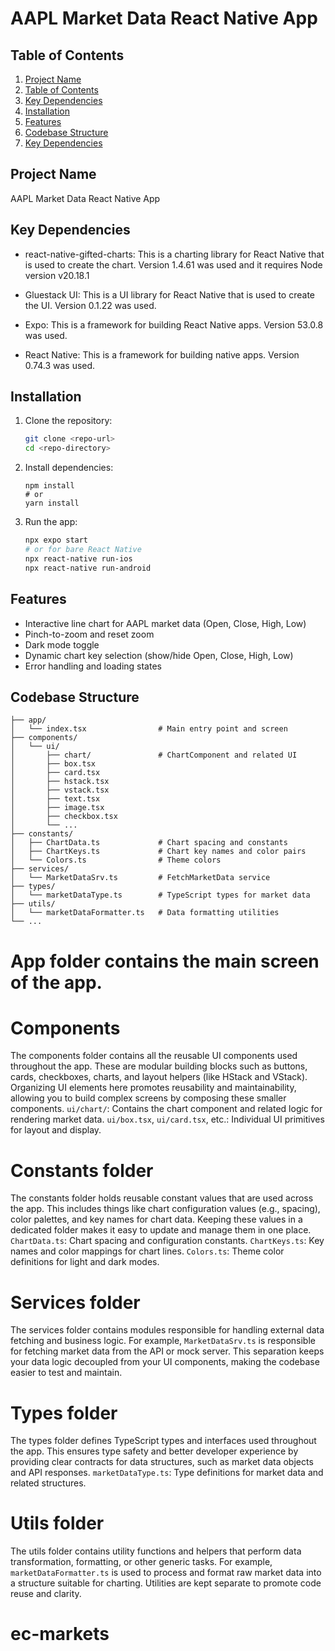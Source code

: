 # AAPL Market Data React Native App

## Table of Contents

1. [Project Name](#project-name)
2. [Table of Contents](#table-of-contents)
3. [Key Dependencies](#key-dependencies)
4. [Installation](#installation)
5. [Features](#features)
6. [Codebase Structure](#codebase-structure)
7. [Key Dependencies](#key-dependencies)

## Project Name

AAPL Market Data React Native App

## Key Dependencies

- react-native-gifted-charts: This is a charting library for React Native that is used to create the chart. Version 1.4.61 was used and it requires Node version v20.18.1

- Gluestack UI: This is a UI library for React Native that is used to create the UI. Version 0.1.22 was used.

- Expo: This is a framework for building React Native apps. Version 53.0.8 was used.

- React Native: This is a framework for building native apps. Version 0.74.3 was used.



## Installation

1. Clone the repository:
   ```bash
   git clone <repo-url>
   cd <repo-directory>
   ```
2. Install dependencies:
   ```ba
   npm install
   # or
   yarn install
   ```
3. Run the app:
   ```bash
   npx expo start
   # or for bare React Native
   npx react-native run-ios
   npx react-native run-android
   ```

## Features

- Interactive line chart for AAPL market data (Open, Close, High, Low)
- Pinch-to-zoom and reset zoom
- Dark mode toggle
- Dynamic chart key selection (show/hide Open, Close, High, Low)
- Error handling and loading states

## Codebase Structure

```
├── app/
│   └── index.tsx                # Main entry point and screen
├── components/
│   └── ui/
│       ├── chart/               # ChartComponent and related UI
│       ├── box.tsx
│       ├── card.tsx
│       ├── hstack.tsx
│       ├── vstack.tsx
│       ├── text.tsx
│       ├── image.tsx
│       ├── checkbox.tsx
│       └── ...
├── constants/
│   ├── ChartData.ts             # Chart spacing and constants
│   ├── ChartKeys.ts             # Chart key names and color pairs
│   └── Colors.ts                # Theme colors
├── services/
│   └── MarketDataSrv.ts         # FetchMarketData service
├── types/
│   └── marketDataType.ts        # TypeScript types for market data
├── utils/
│   └── marketDataFormatter.ts   # Data formatting utilities
└── ...
```

# App folder contains the main screen of the app.

# Components 

The components folder contains all the reusable UI components used throughout the app. These are modular building blocks such as buttons, cards, checkboxes, charts, and layout helpers (like HStack and VStack). Organizing UI elements here promotes reusability and maintainability, allowing you to build complex screens by composing these smaller components.
`ui/chart/`: Contains the chart component and related logic for rendering market data.
`ui/box.tsx`, `ui/card.tsx`, etc.: Individual UI primitives for layout and display.

# Constants folder 

The constants folder holds reusable constant values that are used across the app. This includes things like chart configuration values (e.g., spacing), color palettes, and key names for chart data. Keeping these values in a dedicated folder makes it easy to update and manage them in one place.
`ChartData.ts`: Chart spacing and configuration constants.
`ChartKeys.ts`: Key names and color mappings for chart lines.
`Colors.ts`: Theme color definitions for light and dark modes.

# Services folder 

The services folder contains modules responsible for handling external data fetching and business logic. For example, `MarketDataSrv.ts` is responsible for fetching market data from the API or mock server. This separation keeps your data logic decoupled from your UI components, making the codebase easier to test and maintain.

# Types folder 

The types folder defines TypeScript types and interfaces used throughout the app. This ensures type safety and better developer experience by providing clear contracts for data structures, such as market data objects and API responses.
`marketDataType.ts`: Type definitions for market data and related structures.

# Utils folder 

The utils folder contains utility functions and helpers that perform data transformation, formatting, or other generic tasks. For example, `marketDataFormatter.ts` is used to process and format raw market data into a structure suitable for charting. Utilities are kept separate to promote code reuse and clarity.
# ec-markets
